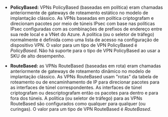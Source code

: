 - **PolicyBased:** VPNs PolicyBased (baseadas em política) eram chamadas anteriormente de gateways de roteamento estático no modelo de implantação clássico. As VPNs baseadas em política criptografam e direcionam pacotes por meio de túneis IPsec com base nas políticas IPsec configuradas com as combinações de prefixos de endereço entre sua rede local e a VNet do Azure. A política (ou o seletor de tráfego) normalmente é definida como uma lista de acesso na configuração de dispositivo VPN. O valor para um tipo de VPN PolicyBased é *PolicyBased*. Não há suporte para o tipo de VPN PolicyBased ao usar a SKU de alto desempenho.

- **RouteBased:** as VPNs RouteBased (baseadas em rota) eram chamadas anteriormente de gateways de roteamento dinâmico no modelo de implantação clássico. As VPNs RouteBased usam "rotas" da tabela de roteamento ou de encaminhamento de IP para direcionar pacotes para as interfaces de túnel correspondentes. As interfaces de túnel criptografam ou descriptografam então os pacotes para dentro e para fora dos túneis. A política (ou seletor de tráfego) para as VPNs RouteBased são configurados como qualquer para qualquer (ou curingas). O valor para um tipo de VPN RouteBased é *RouteBased*.

<!---HONumber=AcomDC_0907_2016-->